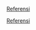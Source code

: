 ![]()
[Referensi](https://github.com/dev4ult/project-LSP/network)

![]()
[Referensi](https://github.com/dev4ult/project-LSP/pull/1)
